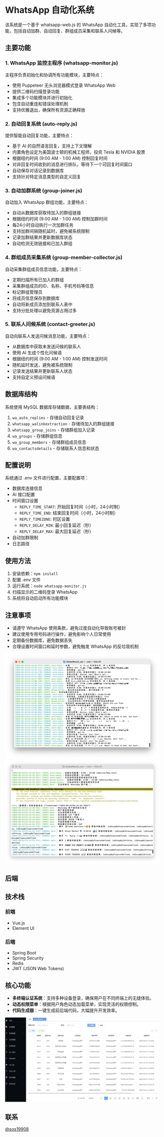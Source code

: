# WhatsApp 自动化系统

该系统是一个基于 whatsapp-web.js 的 WhatsApp 自动化工具，实现了多项功能，包括自动加群、自动回复、群组成员采集和联系人问候等。

## 主要功能

### 1. WhatsApp 监控主程序 (whatsapp-monitor.js)

主程序负责初始化和协调所有功能模块，主要特点：

- 使用 Puppeteer 无头浏览器模式登录 WhatsApp Web
- 提供二维码扫描登录功能
- 集成多个功能模块并进行初始化
- 包含自动重连和错误处理机制
- 支持优雅退出，确保所有资源正确释放

### 2. 自动回复系统 (auto-reply.js)

提供智能自动回复功能，主要特点：

- 基于 AI 的自然语言回复，支持上下文理解
- 内置角色设定为美国波士顿的机械工程师，投资 Tesla 和 NVIDIA 股票
- 根据纽约时间 (9:00 AM - 1:00 AM) 控制回复时间
- 对非回复时间收到的消息进行排队，等待下一个可回复时间窗口
- 自动保存对话记录到数据库
- 支持针对特定消息类型的自定义回复

### 3. 自动加群系统 (group-joiner.js)

自动加入 WhatsApp 群组功能，主要特点：

- 自动从数据库获取待加入的群组链接
- 根据纽约时间 (9:00 AM - 1:00 AM) 控制加群时间
- 每24小时自动执行一次加群任务
- 支持加群间隔随机延时，避免被系统限制
- 记录加群结果并更新数据库状态
- 自动检测无效链接和已加入群组

### 4. 群组成员采集系统 (group-member-collector.js)

自动采集群组成员信息功能，主要特点：

- 定期扫描所有已加入的群组
- 采集群组成员的ID、名称、手机号码等信息
- 标记群组管理员
- 将成员信息保存到数据库
- 自动将新成员添加到联系人表中
- 支持分批处理以避免资源占用过多

### 5. 联系人问候系统 (contact-greeter.js)

自动向联系人发送问候消息功能，主要特点：

- 从数据库中获取未发送问候的联系人
- 使用 AI 生成个性化问候语
- 根据纽约时间 (9:00 AM - 1:00 AM) 控制发送时间
- 随机延时发送，避免被系统限制
- 记录发送结果并更新联系人状态
- 支持自定义预设问候语

## 数据库结构

系统使用 MySQL 数据库存储数据，主要表结构：

1. `wa_auto_replies` - 存储自动回复记录
2. `whatsapp_walinkextraction` - 存储待加入的群组链接
3. `whatsapp_group_joins` - 存储群组加入记录
4. `wa_groups` - 存储群组信息
5. `wa_group_members` - 存储群组成员信息
6. `wa_contactsdetails` - 存储联系人信息和状态

## 配置说明

系统通过 .env 文件进行配置，主要配置项：

- 数据库连接信息
- AI 接口配置
- 时间窗口设置
  - `REPLY_TIME_START`: 开始回复时间（小时，24小时制）
  - `REPLY_TIME_END`: 结束回复时间（小时，24小时制）
  - `REPLY_TIMEZONE`: 时区设置
  - `REPLY_DELAY_MIN`: 最小回复延迟（秒）
  - `REPLY_DELAY_MAX`: 最大回复延迟（秒）
- 自动加群限制
- 日志路径

## 使用方法

1. 安装依赖：`npm install`
2. 配置 .env 文件
3. 运行系统：`node whatsapp-monitor.js`
4. 扫描显示的二维码登录 WhatsApp
5. 系统将自动启动所有功能模块

## 注意事项

- 请遵守 WhatsApp 使用条款，避免过度自动化导致账号被封
- 建议使用专用号码进行操作，避免影响个人日常使用
- 定期备份数据库，避免数据丢失
- 合理设置时间窗口和延时参数，避免触发 WhatsApp 的反垃圾机制


![Xnip2025-03-24_12-55-42](Xnip2025-03-24_12-55-42.jpg)
![Xnip2025-03-24_12-56-23](Xnip2025-03-24_12-56-23.jpg)

## 后端

## 技术栈

### 前端

- Vue.js
- Element UI

### 后端

- Spring Boot
- Spring Security
- Redis
- JWT (JSON Web Tokens)

## 核心功能

- **多终端认证系统**：支持多种设备登录，确保用户在不同终端上的无缝体验。
- **动态权限菜单**：根据用户角色动态加载菜单，实现灵活的权限控制。
- **代码生成器**：一键生成前后端代码，大幅提升开发效率。



![Xnip2025-03-24_13-17-36](Xnip2025-03-24_13-17-36.jpg)

## 联系

<a href="https://t.me/sos19908" target="_blank">@sos19908</a>
